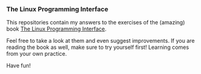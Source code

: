 ### The Linux Programming Interface

This repositories contain my answers to the exercises of the (amazing) book
[The Linux Programming Interface](http://man7.org/tlpi/).

Feel free to take a look at them and even suggest improvements. If you are reading
the book as well, make sure to try yourself first! Learning comes from your own
practice.

Have fun!
